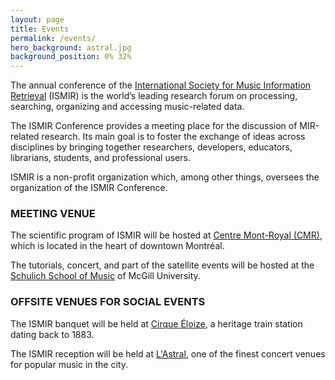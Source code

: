 ```yaml
---
layout: page
title: Events
permalink: /events/
hero_background: astral.jpg
background_position: 0% 32%
---
```

The annual conference of the [International Society for Music Information Retrieval](http://ismir.net/) (ISMIR) is the world’s leading research forum on processing, searching, organizing and accessing music-related data.

The ISMIR Conference provides a meeting place for the discussion of MIR-related research. Its main goal is to foster the exchange of ideas across disciplines by bringing together researchers, developers, educators, librarians, students, and professional users.

ISMIR is a non-profit organization which, among other things, oversees the organization of the ISMIR Conference.

### MEETING VENUE
The scientific program of ISMIR will be hosted at [Centre Mont-Royal (CMR)](https://centremontroyal.com/en/), which is located in the heart of downtown Montréal.

The tutorials, concert, and part of the satellite events will be hosted at the [Schulich School of Music](https://www.mcgill.ca/music/) of McGill University.

### OFFSITE VENUES FOR SOCIAL EVENTS
The ISMIR banquet will be held at [Cirque Éloize](https://www.cirque-eloize.com/en/), a heritage train station dating back to 1883.

The ISMIR reception will be held at [L'Astral](http://www.sallelastral.com/en), one of the finest concert venues for popular music in the city.
